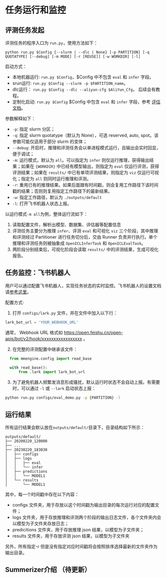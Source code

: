 # 任务运行和监控

## 评测任务发起

评测任务的程序入口为 `run.py`，使用方法如下：

```shell
python run.py $Config {--slurm | --dlc | None} [-p PARTITION] [-q QUOTATYPE] [--debug] [-m MODE] [-r [REUSE]] [-w WORKDIR] [-l]
```

启动方式：

- 本地机器运行: `run.py $Config`，$Config 中不包含 `eval` 和 `infer` 字段。
- srun运行: `run.py $Config --slurm -p $PARTITION_name`。
- dlc运行： `run.py $Config --dlc --aliyun-cfg $AliYun_Cfg`， 后续会有教程。
- 定制化启动: `run.py $Config` $Config 中包含 `eval` 和 `infer` 字段，参考 [评估文档](./evaluation.md)。

参数解释如下：

- `-p`: 指定 slurm 分区；
- `-q`: 指定 slurm quotatype（默认为 None），可选 reserved, auto, spot。该参数可能仅适用于部分 slurm 的变体；
- `--debug`: 开启时，推理和评测任务会以单进程模式运行，且输出会实时回显，便于调试；
- `-m`: 运行模式，默认为 `all`。可以指定为 `infer` 则仅运行推理，获得输出结果；如果在 `{WORKDIR}` 中已经有模型输出，则指定为 `eval` 仅运行评测，获得评测结果；如果在 `results/` 中已有单项评测结果，则指定为 `viz` 仅运行可视化；指定为 `all` 则同时运行推理和评测。
- `-r`: 重用已有的推理结果。如果后面跟有时间戳，则会复用工作路径下该时间戳的结果；否则则复用指定工作路径下的最新结果。
- `-w`: 指定工作路径，默认为 `./outputs/default`
- `-l`: 打开飞书机器人状态上报。

以运行模式`-m all`为例，整体运行流如下：

1. 读取配置文件，解析出模型、数据集、评估器等配置信息
2. 评测任务主要分为推理 `infer`、评测 `eval` 和可视化 `viz` 三个阶段，其中推理和评测经过 Partitioner 进行任务切分后，交由 Runner 负责并行执行。单个推理和评测任务则被抽象成 `OpenICLInferTask` 和 `OpenICLEvalTask`。
3. 两阶段分别结束后，可视化阶段会读取 `results/` 中的评测结果，生成可视化报告。

## 任务监控：飞书机器人

用户可以通过配置飞书机器人，实现任务状态的实时监控。飞书机器人的设置文档请[参考这里](https://open.feishu.cn/document/ukTMukTMukTM/ucTM5YjL3ETO24yNxkjN?lang=zh-CN#7a28964d)。

配置方式:

1. 打开 `configs/lark.py` 文件，并在文件中加入以下行：

```python
lark_bot_url = 'YOUR_WEBHOOK_URL'
```

通常， Webhook URL 格式如 https://open.feishu.cn/open-apis/bot/v2/hook/xxxxxxxxxxxxxxxxx 。

2. 在完整的评测配置中继承该文件：

```python
  from mmengine.config import read_base

  with read_base():
      from .lark import lark_bot_url

```

3. 为了避免机器人频繁发消息形成骚扰，默认运行时状态不会自动上报。有需要时，可以通过 `-l` 或 `--lark` 启动状态上报：

```bash
python run.py configs/eval_demo.py -p {PARTITION} -l
```

## 运行结果

所有运行结果会默认放在`outputs/default/`目录下，目录结构如下所示：

```text
outputs/default/
├── 20200220_120000
├── ...
├── 20230220_183030
│   ├── configs
│   ├── logs
│   │   ├── eval
│   │   └── infer
│   ├── predictions
│   │   └── MODEL1
│   └── results
│       └── MODEL1
```

其中，每一个时间戳中存在以下内容：

- configs 文件夹，用于存放以这个时间戳为输出目录的每次运行对应的配置文件；
- logs 文件夹，用于存放推理和评测两个阶段的输出日志文件，各个文件夹内会以模型为子文件夹存放日志；
- predicitions 文件夹，用于存放推理 json 结果，以模型为子文件夹；
- results 文件夹，用于存放评测 json 结果，以模型为子文件夹

另外，所有指定-r 但是没有指定对应时间戳将会按照排序选择最新的文件夹作为输出目录。

## Summerizer介绍 （待更新）
